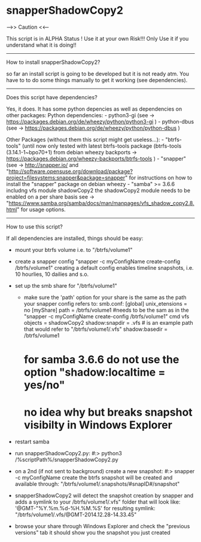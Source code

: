 snapperShadowCopy2
==================
-->>   Caution  <<--

This script is in ALPHA Status !
Use it at your own Risk!!!
Only Use it if you understand what it is doing!!

--------------------------------------------------------------------------------------------

How to install snapperShadowCopy2?

so far an install script is going to be developed but it is not ready atm.
You have to to do some things manually to get it working (see dependencies).

--------------------------------------------------------------------------------------------

Does this script have dependencies?

Yes, it does. It has some python depencies as well as dependencies on other packages:
  Python dependencies:
    - python3-gi (see -> https://packages.debian.org/de/wheezy/python/python3-gi )
    - python-dbus (see -> https://packages.debian.org/de/wheezy/python/python-dbus )
    
  Other Packages (without them this script might get useless...):
    - "btrfs-tools" (until now only tested with latest btrfs-tools package (btrfs-tools (3.14.1-1~bpo70+1)
      from debian wheezy backports -> https://packages.debian.org/wheezy-backports/btrfs-tools )
    - "snapper" (see -> http://snapper.io/ and 
      "http://software.opensuse.org/download/package?project=filesystems:snapper&package=snapper"
      for instructions on how to install the "snapper" package on debian wheezy
    - "samba" >= 3.6.6 includng vfs module shadowCopy2
      the shadowCopy2 module needs to be enabled on a per share basis see ->       
      "https://www.samba.org/samba/docs/man/manpages/vfs_shadow_copy2.8.html"
      for usage options.
      
--------------------------------------------------------------------------------------------

How to use this script?

If all dependencies are installed, things should be easy:
  - mount your btrfs volume i.e. to "/btrfs/volume1"
  - create a snapper config "snapper -c myConfigName create-config /btrfs/volume1"
    creating a default config enables timeline snapshots, i.e. 10 hourlies, 10 dailies and s.o.
  - set up the smb share for "/btrfs/volume1" 
    - make sure the 'path' option for your share is the same as the path your snapper config refers to:
    smb.conf:
      [global]
      unix_etensions = no
      [myShare]
      path = /btrfs/volume1 #needs to be the sam as in the "snapper -c myConfigName create-config /btrfs/volume1" cmd
      vfs objects = shadowCopy2
      shadow:snapdir = .vfs # is an example path that would refer to "/btrfs/volume1/.vfs"
      shadow:basedir = /btrfs/volume1
      # for samba 3.6.6 do not use the option "shadow:localtime = yes/no" 
      # no idea why but breaks snapshot visibilty in Windows Explorer
  
  - restart samba
  - run snapperShadowCopy2.py: 
      #:> python3 /%scriptPath%/snapperShadowCopy2.py
  - on a 2nd (if not sent to background) create a new snapshot: 
      #:> snapper -c myConfigName create
    the btrfs snapshot will be created and available through: "/btrfs/volume1/.snapshots/#snapID#/snapshot"
  - snapperShadowCopy2 will detect the snapshot creation by snapper and adds a symlink to your /btrfs/volume1/.vfs" 
    folder that will look like: '@GMT-"%Y.%m.%d-%H.%M.%S' for resulting symlink:
    "/btrfs/volume1/.vfs/@GMT-2014.12.28-14.33.45"
  - browse your share through Windows Explorer and check the "previous versions" tab it should show you the snapshot      you just created
